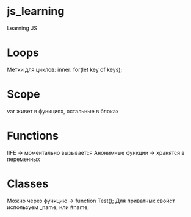 # js_learning

Learning JS

# Loops

Метки для циклов: inner: for(let key of keys);

# Scope

var живет в функциях, остальные в блоках

# Functions

IIFE -> моментально вызывается
Анонимные функции -> хранятся в переменных

# Classes

Можно через функцию -> function Test();
Для приватных свойст используем \_name, или #name;
